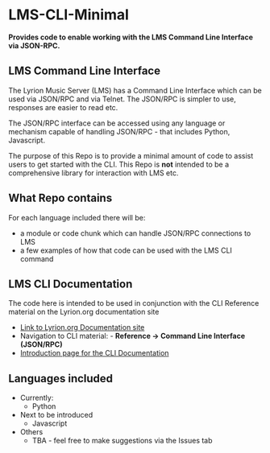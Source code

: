 # LMS-CLI-Minimal

**Provides code to enable working with the LMS Command Line Interface via JSON-RPC.** 

## LMS Command Line Interface
The Lyrion Music Server (LMS) has a Command Line Interface which can be used via JSON/RPC and via Telnet. The JSON/RPC is simpler to use, responses are easier to read etc.

The JSON/RPC interface can be accessed using any language or mechanism capable of handling JSON/RPC - that includes Python, Javascript.

The purpose of this Repo is to provide a minimal amount of code to assist users to get started with the CLI. This Repo is **not** intended to be a comprehensive library for interaction with LMS etc.

## What Repo contains
For each language included there will be:

* a module or code chunk which can handle JSON/RPC connections to LMS
* a few examples of how that code can be used with the LMS CLI command

## LMS CLI Documentation
The code here is intended to be used in conjunction with the CLI Reference material on the Lyrion.org documentation site
* [Link to Lyrion.org Documentation site](https://lyrion.org)
* Navigation to CLI material: - **Reference -> Command Line Interface (JSON/RPC)**
* [Introduction page for the CLI Documentation](https://lyrion.org/reference/cli/introduction/)

## Languages included

* Currently:
  * Python
* Next to be introduced
  * Javascript
* Others
  * TBA - feel free to make suggestions via the Issues tab
